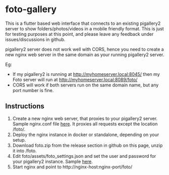 # foto-gallery

This is a flutter based web interface that connects to an existing pigallery2 server to show folders/photos/videos in a mobile friendly format.
This is just for testing purposes at this point, and please leave any feedback under issues/discussions in github.

pigallery2 server does not work well with CORS, hence you need to create a new nginx web server in the same domain as your running pigallery2 server.

Eg:
- If my pigallery2 is running at http://myhomeserver.local:8045/ then my Foto server will run at http://myhomeserver.local:8089/foto/
- CORS will work if both servers run on the same domain name, but any port number is fine.

## Instructions
1. Create a new nginx web server, that proxies to your pigallery2 server. Sample nginx.conf file [here](sampleconfig/nginx.conf). It proxies all requests except the location /foto/.
2. Deploy the nginx instance in docker or standalone, depending on your setup.
3. Download foto.zip from the release section in github on this page, unzip it into <nginx-root-dir>/foto.
4. Edit foto/assets/foto_settings.json and set the user and password for your pigallery2 instance. Sample [here](sampleconfig/foto_settings.json).
5. Start nginx and point to http://nginx-host:nginx-port/foto/
